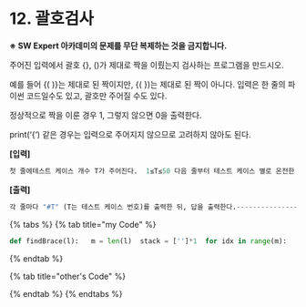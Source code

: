 # 12. 괄호검사

**※ SW Expert 아카데미의 문제를 무단 복제하는 것을 금지합니다.**  
  
  
주어진 입력에서 괄호 {}, \(\)가 제대로 짝을 이뤘는지 검사하는 프로그램을 만드시오.  
 

예를 들어 {\( \)}는 제대로 된 짝이지만, {\( }\)는 제대로 된 짝이 아니다. 입력은 한 줄의 파이썬 코드일수도 있고, 괄호만 주어질 수도 있다.  
 

정상적으로 짝을 이룬 경우 1, 그렇지 않으면 0을 출력한다.  
 

print\(‘{‘\) 같은 경우는 입력으로 주어지지 않으므로 고려하지 않아도 된다.



**\[입력\]**

```python
첫 줄에테스트 케이스 개수 T가 주어진다.  1≤T≤50 다음 줄부터 테스트 케이스 별로 온전한 형태이거나 괄호만 남긴 한 줄의 코드가 주어진다.--------------------------------------------------------------3print('{} {}'.format(1, 2))N, M = map(int, input().split())print('#{} {}'.format(tc, find())--------------------------------------------------------------
```

**\[출력\]**

```python
각 줄마다 "#T" (T는 테스트 케이스 번호)를 출력한 뒤, 답을 출력한다.--------------------------------------------------------------#1 1#2 1#3 0--------------------------------------------------------------
```

{% tabs %}
{% tab title="my Code" %}
```python
def findBrace(l):	m = len(l)	stack = ['']*1	for idx in range(m):		if l[idx] == '{' or l[idx]=='(':			stack.append(l[idx])		elif l[idx] == '}':			if stack.pop() == '{': pass			else: return 0		elif l[idx] == ')':			if stack.pop() == '(': pass			else: return 0	if len(stack)==1:		return 1	else: 		return 0            T = int(input())for test_case in range(1, T + 1):	l = input()	num = findBrace(l)	print("#{} {}".format(test_case, num))
```
{% endtab %}

{% tab title="other\'s Code" %}

{% endtab %}
{% endtabs %}



